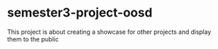 # semester3-project-oosd
This project is about creating a showcase for other projects and display them to the public
